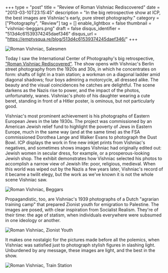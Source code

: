 +++
type = "post"
title = "Review of Roman Vishniac Rediscovered"
date = "2013-03-10T23:15:45"
description = "In the big retrospective show at ICP, the best images are Vishniac's early, pure street photography."
category = ["Photography", "Review"]
tag = []
enable_lightbox = false
thumbnail = "vishniac-beggars.png"
draft = false
disqus_identifier = "513d4c61539374245daef346"
disqus_url = "https://emptysqua.re/blog/513d4c61539374245daef346/"
+++

<p><img style="display:block; margin-left:auto; margin-right:auto;" src="vishniac-salesmen.png" alt="Roman Vishniac, Salesmen" title="vishniac-salesmen.png" border="0"   /></p>
<p>Today I saw the International Center of Photography's big retrospective, <a href="http://vishniac.icp.org/exhibition/">"Roman Vishniac Rediscovered"</a>. The show opens with Vishniac's Berlin street photography from the 1920s and 30s, in which he concentrates on form: shafts of light in a train station; a workman on a diagonal ladder amid diagonal shadows; four boys admiring a motorcycle, all dressed alike. The beauty and the visual coincidences he catches are delightful. The scene darkens as the Nazis rise to power, and the impact of the photos, unfortunately, wanes. Vishniac's photo of his daughter wearing a cute beret, standing in front of a Hitler poster, is ominous, but not particularly good.</p>
<p>Vishniac's most prominent achievement is his photographs of Eastern European Jews in the late 1930s. The project was commissioned by an American Jewish relief fund to highlight the poverty of Jews in Eastern Europe, much in the same way (and at the same time) as the FSA commissioned Dorothea Lange and Walker Evans to photograph the Dust Bowl. ICP displays the work in fine new inkjet prints from Vishniac's negatives, and sometimes shows images Vishniac had originally edited out: Jewish women in secular dress, for example, or a prosperous-looking Jewish shop. The exhibit demonstrates how Vishniac selected his photos to accomplish a narrow view of Jewish life: poor, religious, medieval. When this world was wiped out by the Nazis a few years later, Vishniac's record of it became a twilit elegy, but the work as we've known it is not the whole scene Vishniac saw.</p>
<p><img style="display:block; margin-left:auto; margin-right:auto;" src="vishniac-beggars.png" alt="Roman Vishniac, Beggars" title="vishniac-beggars.png" border="0"   /></p>
<p>Propagandistic, too, are Vishniac's 1939 photographs of a Dutch "agrarian training camp" that prepared Zionist youth for emigration to Palestine. The images are posed, with clear inspiration from Socialist Realism. They're of their time: the age of statism, when individuals everywhere were subsumed in one ideology or another.</p>
<p><img style="display:block; margin-left:auto; margin-right:auto;" src="vishniac-zionist-youth.png" alt="Roman Vishniac, Zionist Youth" title="vishniac-zionist-youth.png" border="0"   /></p>
<p>It makes one nostalgic for the pictures made before all the polemics, when Vishniac was satisfied just to photograph stylish figures in slashing light. Unburdened by any message, these images are light, and the best in the show.</p>
<p><img style="display:block; margin-left:auto; margin-right:auto;" src="vishniac-train-station.png" alt="Roman Vishniac, Train Station" title="vishniac-train-station.png" border="0"   /></p>

